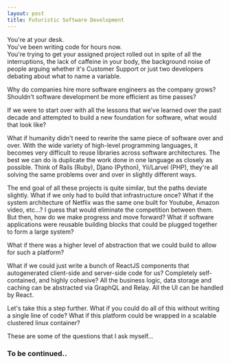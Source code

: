 ```yaml
---
layout: post
title: Futuristic Software Development
---
```

You're at your desk.  
You've been writing code for hours now.  
You're trying to get your assigned project rolled out in spite of all the interruptions,
the lack of caffeine in your body, the background noise of people arguing whether it's Customer Support or just two developers debating about what to name a variable.  

Why do companies hire more software engineers as the company grows?
Shouldn't software development be more efficient as time passes?

If we were to start over with all the lessons that we've learned over the past decade
and attempted to build a new foundation for software, what would that look like?

What if humanity didn't need to rewrite the same piece of software over and over.
With the wide variety of high-level programming languages, it becomes very difficult
to reuse libraries across software architectures. The best we can do is duplicate the work
done in one language as closely as possible. Think of Rails (Ruby), Djano (Python), Yii/Larvel (PHP),
they're all solving the same problems over and over in slightly different ways.

The end goal of all these projects is quite similar, but the paths deviate slightly.
What if we only had to build that infrastructure once?
What if the system architecture of Netflix was the same one built for Youtube, Amazon video, etc...?
I guess that would eliminate the competition between them.
But then, how do we make progress and move forward?
What if software applications were reusable building blocks that could be plugged together to form a large system?

What if there was a higher level of abstraction that we could build to allow for such a platform?

What if we could just write a bunch of ReactJS components that autogenerated client-side and server-side code for us?
Completely self-contained, and highly cohesive?
All the business logic, data storage and caching can be abstracted via GraphQL and Relay.
All the UI can be handled by React.

Let's take this a step further. What if you could do all of this without writing a single line of code?
What if this platform could be wrapped in a scalable clustered linux container?

These are some of the questions that I ask myself...

### To be continued..
